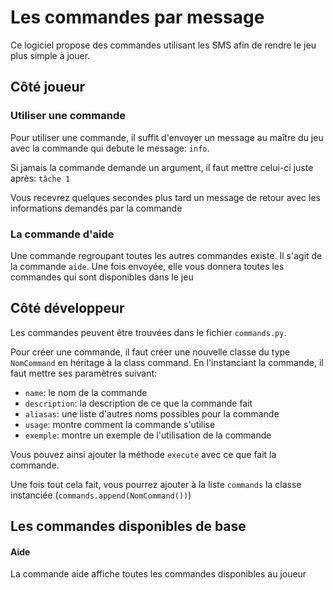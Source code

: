 # Les commandes par message

Ce logiciel propose des commandes utilisant les SMS afin de rendre le jeu plus simple à jouer.

## Côté joueur

### Utiliser une commande

Pour utiliser une commande, il suffit d'envoyer un message au maître du jeu avec la commande qui debute le message: `info`.

Si jamais la commande demande un argument, il faut mettre celui-ci juste après: `tâche 1`

Vous recevrez quelques secondes plus tard un message de retour avec les informations demandés par la commande

### La commande d'aide

Une commande regroupant toutes les autres commandes existe. Il s'agit de la commande `aide`. Une fois envoyée, elle vous donnera toutes les commandes qui sont disponibles dans le jeu

## Côté développeur

Les commandes peuvent être trouvées dans le fichier `commands.py`.

Pour créer une commande, il faut créer une nouvelle classe du type `NomCommand` en héritage à la class command. 
En l'instanciant la commande, il faut mettre ses paramètres suivant:

- `name`: le nom de la commande
- `description`: la description de ce que la commande fait
- `aliasas`: une liste d'autres noms possibles pour la commande
- `usage`: montre comment la commande s'utilise
- `exemple`: montre un exemple de l'utilisation de la commande

Vous pouvez ainsi ajouter la méthode `execute` avec ce que fait la commande.

Une fois tout cela fait, vous pourrez ajouter à la liste `commands` la classe instanciée (`commands.append(NomCommand())`)


## Les commandes disponibles de base

#### Aide
La commande aide affiche toutes les commandes disponibles au joueur
